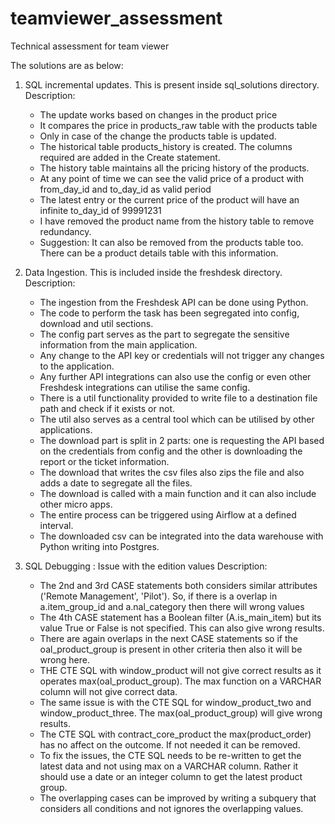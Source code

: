 # teamviewer_assessment
Technical assessment for team viewer

The solutions are as below:

1. SQL incremental updates. This is present inside sql_solutions directory.
Description:
    * The update works based on changes in the product price
    * It compares the price in products_raw table with the products table
    * Only in case of the change the products table is updated.
    * The historical table products_history is created. The columns required are added in the Create statement.
    * The history table maintains all the pricing history of the products.
    * At any point of time we can see the valid price of a product with from_day_id and to_day_id as valid period
    * The latest entry or the current price of the product will have an infinite to_day_id of 99991231
    * I have removed the product name from the history table to remove redundancy.
    * Suggestion: It can also be removed from the products table too. There can be a product details table with this information.

2. Data Ingestion. This is included inside the freshdesk directory.
Description:
    * The ingestion from the Freshdesk API can be done using Python.
    * The code to perform the task has been segregated into config, download and util sections.
    * The config part serves as the part to segregate the sensitive information from the main application.
    * Any change to the API key or credentials will not trigger any changes to the application.
    * Any further API integrations can also use the config or even other Freshdesk integrations can utilise the same config.
    * There is a util functionality provided to write file to a destination file path and check if it exists or not.
    * The util also serves as a central tool which can be utilised by other applications.
    * The download part is split in 2 parts: one is requesting the API based on the credentials from config and the other is downloading the report or the ticket information.
    * The download that writes the csv files also zips the file and also adds a date to segregate all the files.
    * The download is called with a main function and it can also include other micro apps.
    * The entire process can be triggered using Airflow at a defined interval.
    * The downloaded csv can be integrated into the data warehouse with Python writing into Postgres.

3. SQL Debugging : Issue with the edition values
Description: 
    * The 2nd and 3rd CASE statements both considers similar attributes ('Remote Management', 'Pilot'). So, if there is a overlap in a.item_group_id and a.nal_category then there will wrong values
    * The 4th CASE statement has a Boolean filter (A.is_main_item) but its value True or False is not specified. This can also give wrong results.
    * There are again overlaps in the next CASE statements so if the oal_product_group is present in other criteria then also it will be wrong here.
    * THE CTE SQL with window_product will not give correct results as it operates max(oal_product_group). The max function on a VARCHAR column will not give correct data.
    * The same issue is with the CTE SQL for window_product_two and window_product_three. The max(oal_product_group) will give wrong results.
    * The CTE SQL with contract_core_product the max(product_order) has no affect on the outcome. If not needed it can be removed.
    * To fix the issues, the CTE SQL needs to be re-written to get the latest data and not using max on a VARCHAR column. Rather it should use a date or an integer column to get the latest product group.
    * The overlapping cases can be improved by writing a subquery that considers all conditions and not ignores the overlapping values.

